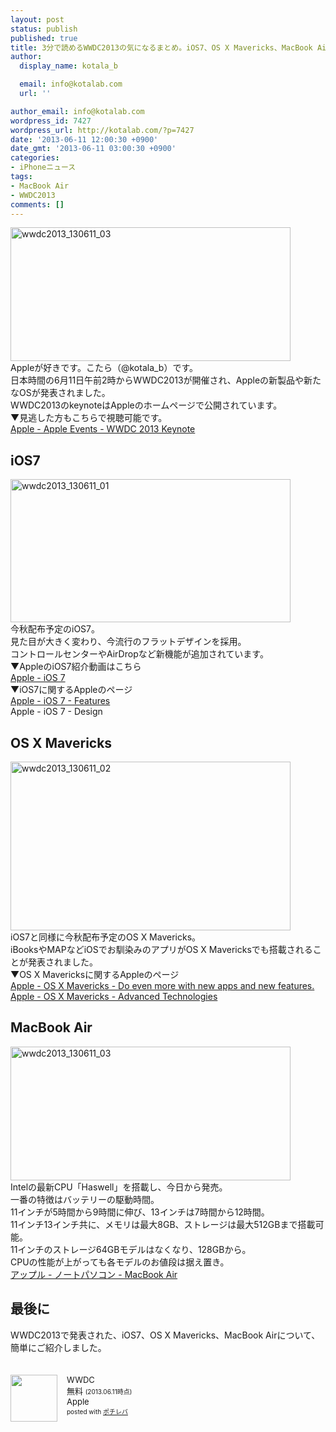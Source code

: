 ```yaml
---
layout: post
status: publish
published: true
title: 3分で読めるWWDC2013の気になるまとめ。iOS7、OS X Mavericks、MacBook Airが発表！
author:
  display_name: kotala_b

  email: info@kotalab.com
  url: ''

author_email: info@kotalab.com
wordpress_id: 7427
wordpress_url: http://kotalab.com/?p=7427
date: '2013-06-11 12:00:30 +0900'
date_gmt: '2013-06-11 03:00:30 +0900'
categories:
- iPhoneニュース
tags:
- MacBook Air
- WWDC2013
comments: []
---
```

<p><img src="http://kotalab.com/wp-content/uploads/wwdc2013_130611_03-448x214.png" alt="wwdc2013_130611_03" width="448" height="214" class="alignnone size-large wp-image-7432" /><br />
Appleが好きです。こたら（@kotala_b）です。<br />
日本時間の6月11日午前2時からWWDC2013が開催され、Appleの新製品や新たなOSが発表されました。<br />
WWDC2013のkeynoteはAppleのホームページで公開されています。<br />
▼見逃した方もこちらで視聴可能です。<br />
<a href="http://www.apple.com/apple-events/june-2013/" target="_blank">Apple - Apple Events - WWDC 2013 Keynote</a><br />
<!--more--></p>
<h2>iOS7</h2>
<p><img src="http://kotalab.com/wp-content/uploads/wwdc2013_130611_01-448x229.png" alt="wwdc2013_130611_01" width="448" height="229" class="alignnone size-large wp-image-7430" /><br />
今秋配布予定のiOS7。<br />
見た目が大きく変わり、今流行のフラットデザインを採用。<br />
コントロールセンターやAirDropなど新機能が追加されています。<br />
▼AppleのiOS7紹介動画はこちら<br />
<a href="http://www.apple.com/ios/ios7/#video" target="_blank">Apple - iOS 7</a><br />
▼iOS7に関するAppleのページ<br />
<a href="http://www.apple.com/ios/ios7/features/" target="_blank">Apple - iOS 7 - Features</a><br />
<span class="removed_link" title="http://www.apple.com/ios/ios7/design/">Apple - iOS 7 - Design</span></p>
<h2>OS X Mavericks</h2>
<p><img src="http://kotalab.com/wp-content/uploads/wwdc2013_130611_02-448x270.png" alt="wwdc2013_130611_02" width="448" height="270" class="alignnone size-large wp-image-7431" /><br />
iOS7と同様に今秋配布予定のOS X Mavericks。<br />
iBooksやMAPなどiOSでお馴染みのアプリがOS X Mavericksでも搭載されることが発表されました。<br />
▼OS X Mavericksに関するAppleのページ<br />
<a href="http://www.apple.com/osx/preview/" target="_blank">Apple - OS&nbsp;X Mavericks - Do even more with new apps and new features.</a><br />
<a href="http://www.apple.com/osx/preview/advanced-technologies.html" target="_blank">Apple - OS&nbsp;X Mavericks - Advanced Technologies</a></p>
<h2>MacBook Air</h2>
<p><img src="http://kotalab.com/wp-content/uploads/wwdc2013_130611_03-448x214.png" alt="wwdc2013_130611_03" width="448" height="214" class="alignnone size-large wp-image-7432" /><br />
Intelの最新CPU「Haswell」を搭載し、今日から発売。<br />
一番の特徴はバッテリーの駆動時間。<br />
11インチが5時間から9時間に伸び、13インチは7時間から12時間。<br />
11インチ13インチ共に、メモリは最大8GB、ストレージは最大512GBまで搭載可能。<br />
11インチのストレージ64GBモデルはなくなり、128GBから。<br />
CPUの性能が上がっても各モデルのお値段は据え置き。<br />
<a href="http://www.apple.com/jp/macbook-air/" target="_blank">アップル - ノートパソコン - MacBook Air</a></p>
<h2>最後に</h2>
<p>WWDC2013で発表された、iOS7、OS X Mavericks、MacBook Airについて、簡単にご紹介しました。</p>
<div class="pochireba" style="text-align:left;font-size:small;padding:20px 0;/zoom: 1;overflow: hidden;"><span class="removed_link" title="http://click.linksynergy.com/fs-bin/click?id=d2yYUp776R4&amp;subid=&amp;offerid=94348.1&amp;type=3&amp;tmpid=3910&amp;RD_PARM1=https%253A%252F%252Fitunes.apple.com%252Fjp%252Fapp%252Fwwdc%252Fid640199958%253Fmt%253D8%2526uo%253D4"><img src="http://a315.phobos.apple.com/us/r1000/081/Purple2/v4/61/fc/50/61fc50dd-6a4e-d5bc-862c-3abfa91a7ff5/mzl.titghccv.png" width="75" height="75" style="float:left;margin:0 15px 0 0;" class="pochi_img" ></span>
<div class="pochi_info" style="text-align:left;/zoom: 1;overflow: hidden;">
<div class="pochi_name"><span class="removed_link" title="http://click.linksynergy.com/fs-bin/click?id=d2yYUp776R4&amp;subid=&amp;offerid=94348.1&amp;type=3&amp;tmpid=3910&amp;RD_PARM1=https%253A%252F%252Fitunes.apple.com%252Fjp%252Fapp%252Fwwdc%252Fid640199958%253Fmt%253D8%2526uo%253D4">WWDC</span></div>
<div class="pochi_price" style="display:inline;">無料</div>
<div class="pochi_time" style="font-size:x-small;display:inline;">(2013.06.11時点)</div>
<div class="pochi_seller"><span class="removed_link" title="http://click.linksynergy.com/fs-bin/click?id=d2yYUp776R4&amp;subid=&amp;offerid=94348.1&amp;type=3&amp;tmpid=3910&amp;RD_PARM1=https%253A%252F%252Fitunes.apple.com%252Fjp%252Fartist%252Fapple%252Fid284417353%253Fmt%253D12%2526uo%253D4">Apple</span></div>
<div class="pochi_post" style="font-size:x-small;">posted with <a href="http://pochireba.com">ポチレバ</a></div>
</div>
<div class="pochireba-footer" style="clear: left"></div>
</div>
